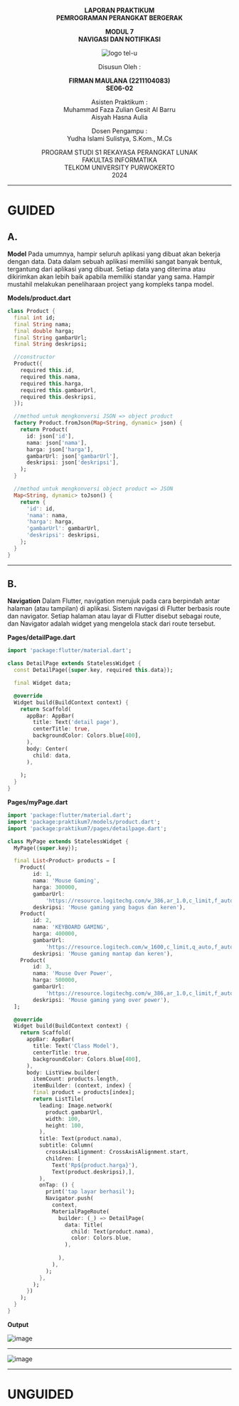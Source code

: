 <div align="center">
  
**LAPORAN PRAKTIKUM**  
**PEMROGRAMAN PERANGKAT BERGERAK**

**MODUL 7**  
**NAVIGASI DAN NOTIFIKASI**

![logo tel-u](https://github.com/user-attachments/assets/3a44181d-9c92-47f6-8cf0-87755117fd99)

Disusun Oleh :

**FIRMAN MAULANA (2211104083)**  
**SE06-02**

Asisten Praktikum :  
Muhammad Faza Zulian Gesit Al Barru  
Aisyah Hasna Aulia

Dosen Pengampu :  
Yudha Islami Sulistya, S.Kom., M.Cs

PROGRAM STUDI S1 REKAYASA PERANGKAT LUNAK  
FAKULTAS INFORMATIKA  
TELKOM UNIVERSITY PURWOKERTO  
2024

</div>

---

# GUIDED

## A. 
**Model**
Pada umumnya, hampir seluruh aplikasi yang dibuat akan bekerja dengan data. Data
dalam sebuah aplikasi memiliki sangat banyak bentuk, tergantung dari aplikasi yang
dibuat. Setiap data yang diterima atau dikirimkan akan lebih baik apabila memiliki
standar yang sama. Hampir mustahil melakukan peneliharaan project yang kompleks
tanpa model.

**Models/product.dart**
```dart
class Product {
  final int id;
  final String nama;
  final double harga;
  final String gambarUrl;
  final String deskripsi;

  //constructor
  Product({
    required this.id,
    required this.nama,
    required this.harga,
    required this.gambarUrl,
    required this.deskripsi,
  });

  //method untuk mengkonversi JSON => object product
  factory Product.fromJson(Map<String, dynamic> json) {
    return Product(
      id: json['id'],
      nama: json['nama'],
      harga: json['harga'],
      gambarUrl: json['gambarUrl'],
      deskripsi: json['deskripsi'],
    );
  }

  //method untuk mengkonversi object product => JSON
  Map<String, dynamic> toJson() {
    return {
      'id': id,
      'nama': nama,
      'harga': harga,
      'gambarUrl': gambarUrl,
      'deskripsi': deskripsi,
    };
  }
}
```


---

## B.
**Navigation** Dalam Flutter, navigation merujuk pada cara berpindah antar halaman (atau
tampilan) di aplikasi. Sistem navigasi di Flutter berbasis route dan navigator.
Setiap halaman atau layar di Flutter disebut sebagai route, dan Navigator
adalah widget yang mengelola stack dari route tersebut.

**Pages/detailPage.dart**
```dart
import 'package:flutter/material.dart';

class DetailPage extends StatelessWidget {
  const DetailPage({super.key, required this.data});

  final Widget data;

  @override
  Widget build(BuildContext context) {
    return Scaffold(
      appBar: AppBar(
        title: Text('detail page'),
        centerTitle: true,
        backgroundColor: Colors.blue[400],
      ),
      body: Center(
        child: data,
      ),
      
    );
  }
}
```

**Pages/myPage.dart**

```dart
import 'package:flutter/material.dart';
import 'package:praktikum7/models/product.dart';
import 'package:praktikum7/pages/detailpage.dart';

class MyPage extends StatelessWidget {
  MyPage({super.key});

  final List<Product> products = [
    Product(
        id: 1,
        nama: 'Mouse Gaming',
        harga: 300000,
        gambarUrl:
            'https://resource.logitechg.com/w_386,ar_1.0,c_limit,f_auto,q_auto,dpr_2.0/d_transparent.gif/content/dam/gaming/en/products/g502x-plus/gallery/g502x-plus-gallery-1-black.png?v=1',
        deskripsi: 'Mouse gaming yang bagus dan keren'),
    Product(
        id: 2,
        nama: 'KEYBOARD GAMING',
        harga: 400000,
        gambarUrl:
            'https://resource.logitech.com/w_1600,c_limit,q_auto,f_auto,dpr_1.0/d_transparent.gif/content/dam/logitech/en/products/keyboards/mx-mechanical/gallery/mx-mechanical-keyboard-top-view-graphite-us.png?v=1&quot',
        deskripsi: 'Mouse gaming mantap dan keren'),
    Product(
        id: 3,
        nama: 'Mouse Over Power',
        harga: 500000,
        gambarUrl:
            'https://resource.logitechg.com/w_386,ar_1.0,c_limit,f_auto,q_auto,dpr_2.0/d_transparent.gif/content/dam/gaming/en/products/g502x-plus/gallery/g502x-plus-gallery-1-black.png?v=1',
        deskripsi: 'Mouse gaming yang over power'),
  ];

  @override
  Widget build(BuildContext context) {
    return Scaffold(
      appBar: AppBar(
        title: Text('Class Model'),
        centerTitle: true,
        backgroundColor: Colors.blue[400],
      ),
      body: ListView.builder(
        itemCount: products.length,
        itemBuilder: (context, index) {
        final product = products[index];
        return ListTile(
          leading: Image.network(
            product.gambarUrl,
            width: 100,
            height: 100,
          ),
          title: Text(product.nama),
          subtitle: Column(
            crossAxisAlignment: CrossAxisAlignment.start,
            children: [
              Text('Rp${product.harga}'),
              Text(product.deskripsi),],
          ),
          onTap: () {
            print('tap layar berhasil');
            Navigator.push(
              context,
              MaterialPageRoute(
                builder: (_) => DetailPage(
                  data: Title(
                    child: Text(product.nama),
                    color: Colors.blue,
                  ),
                  
                ),
              ),
            );
          },
        );
      })
    );
  }
}

```
**Output**

![image](https://github.com/user-attachments/assets/5dfbc6e0-bef7-44b2-ba18-69f811497733)


---

![image](https://github.com/user-attachments/assets/6c34ad94-b13e-4110-b079-6ce4fbc91b29)


---



# UNGUIDED

